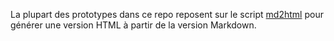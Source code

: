 La plupart des prototypes dans ce repo reposent sur le script [md2html](https://github.com/Lucas-C/linux_configuration/blob/master/bin/md2html.js) pour générer une version HTML à partir de la version Markdown.